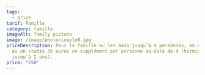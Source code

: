 ```yaml
---
tags:
  - price
tarif: Famille
category: famille
imageAlt: family picture
image: /image/photo/couple8.jpg
priceDescription: Pour la famille ou les amis jusqu’à 4 personnes, en extérieur
  ou en studio 30 euros en supplément par personne au-delà de 4 (hormis enfant
  jusqu’à 2 ans).
price: "250"
---
```

